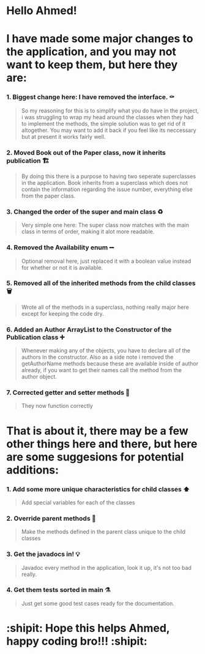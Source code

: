 # Hello Ahmed!

# I have made some major changes to the application, and you may not want to keep them, but here they are:

### 1. Biggest change here: I have removed the interface. :coffin:
> So my reasoning for this is to simplify what you do have in the project, i was struggling to wrap my head around the classes when they had to implement the methods, the simple solution was to get rid of it altogether. You may want to add it back if you feel like its neccessary but at present it works fairly well.

### 2. Moved Book out of the Paper class, now it inherits publication :building_construction:
> By doing this there is a purpose to having two seperate superclasses in the application. Book inherits from a superclass which does not contain the information regarding the issue number, everything else from the paper class.

### 3. Changed the order of the super and main class :recycle:
> Very simple one here: The super class now matches with the main class in terms of order, making it alot more readable.

### 4. Removed the Availability enum :heavy_minus_sign:
> Optional removal here, just replaced it with a boolean value instead for whether or not it is available.

### 5. Removed all of the inherited methods from the child classes :wastebasket:
> Wrote all of the methods in a superclass, nothing really major here except for keeping the code dry.

### 6. Added an Author ArrayList to the Constructor of the Publication class :heavy_plus_sign:
> Whenever making any of the objects, you have to declare all of the authors in the constructor. Also as a side note i removed the getAuthorName methods because these are available inside of author already, if you want to get their names call the method from the author object.

### 7. Corrected getter and setter methods :hammer:
> They now function correctly

# That is about it, there may be a few other things here and there, but here are some suggesions for potential additions:

### 1. Add some more unique characteristics for child classes :arrow_up:
> Add special variables for each of the classes

### 2. Override parent methods :monocle_face:
> Make the methods defined in the parent class unique to the child classes

### 3. Get the javadocs in! :bulb:
> Javadoc every method in the application, look it up, it's not too bad really.

### 4. Get them tests sorted in main :alembic:
> Just get some good test cases ready for the documentation.

# :shipit: Hope this helps Ahmed, happy coding bro!!! :shipit: